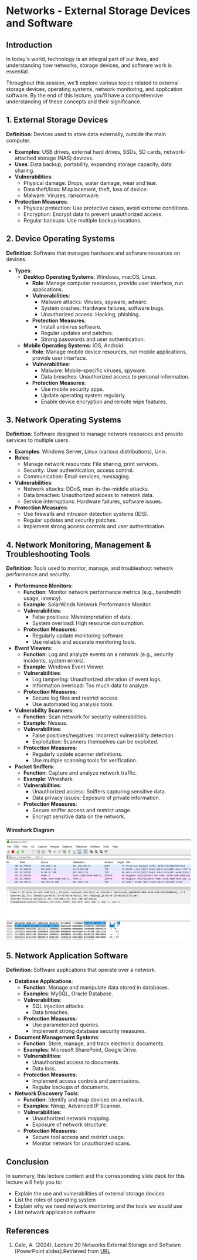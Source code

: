 # Networks - External Storage Devices and Software

## Introduction

In today's world, technology is an integral part of our lives, and understanding how networks, storage devices, and software work is essential.

Throughout this session, we'll explore various topics related to external storage devices, operating systems, network monitoring, and application software. By the end of this lecture, you'll have a comprehensive understanding of these concepts and their significance.

## 1. External Storage Devices

**Definition**: Devices used to store data externally, outside the main computer.

- **Examples**: USB drives, external hard drives, SSDs, SD cards, network-attached storage (NAS) devices.
- **Uses**: Data backup, portability, expanding storage capacity, data sharing.
- **Vulnerabilities**:
  - Physical damage: Drops, water damage, wear and tear.
  - Data theft/loss: Misplacement, theft, loss of device.
  - Malware: Viruses, ransomware.
- **Protection Measures**:
  - Physical protection: Use protective cases, avoid extreme conditions.
  - Encryption: Encrypt data to prevent unauthorized access.
  - Regular backups: Use multiple backup locations.

## 2. Device Operating Systems

**Definition**: Software that manages hardware and software resources on devices.

- **Types**:
  - **Desktop Operating Systems**: Windows, macOS, Linux.
    - **Role**: Manage computer resources, provide user interface, run applications.
    - **Vulnerabilities**:
      - Malware attacks: Viruses, spyware, adware.
      - System crashes: Hardware failures, software bugs.
      - Unauthorized access: Hacking, phishing.
    - **Protection Measures**:
      - Install antivirus software.
      - Regular updates and patches.
      - Strong passwords and user authentication.
  - **Mobile Operating Systems**: iOS, Android.
    - **Role**: Manage mobile device resources, run mobile applications, provide user interface.
    - **Vulnerabilities**:
      - Malware: Mobile-specific viruses, spyware.
      - Data breaches: Unauthorized access to personal information.
    - **Protection Measures**:
      - Use mobile security apps.
      - Update operating system regularly.
      - Enable device encryption and remote wipe features.

## 3. Network Operating Systems

**Definition**: Software designed to manage network resources and provide services to multiple users.

- **Examples**: Windows Server, Linux (various distributions), Unix.
- **Roles**:
  - Manage network resources: File sharing, print services.
  - Security: User authentication, access control.
  - Communication: Email services, messaging.
- **Vulnerabilities**:
  - Network attacks: DDoS, man-in-the-middle attacks.
  - Data breaches: Unauthorized access to network data.
  - Service interruptions: Hardware failures, software issues.
- **Protection Measures**:
  - Use firewalls and intrusion detection systems (IDS).
  - Regular updates and security patches.
  - Implement strong access controls and user authentication.

## 4. Network Monitoring, Management & Troubleshooting Tools

**Definition**: Tools used to monitor, manage, and troubleshoot network performance and security.

- **Performance Monitors**:
  - **Function**: Monitor network performance metrics (e.g., bandwidth usage, latency).
  - **Example**: SolarWinds Network Performance Monitor.
  - **Vulnerabilities**:
    - False positives: Misinterpretation of data.
    - System overload: High resource consumption.
  - **Protection Measures**:
    - Regularly update monitoring software.
    - Use reliable and accurate monitoring tools.
- **Event Viewers**:
  - **Function**: Log and analyze events on a network (e.g., security incidents, system errors).
  - **Example**: Windows Event Viewer.
  - **Vulnerabilities**:
    - Log tampering: Unauthorized alteration of event logs.
    - Information overload: Too much data to analyze.
  - **Protection Measures**:
    - Secure log files and restrict access.
    - Use automated log analysis tools.
- **Vulnerability Scanners**:
  - **Function**: Scan network for security vulnerabilities.
  - **Example**: Nessus.
  - **Vulnerabilities**:
    - False positives/negatives: Incorrect vulnerability detection.
    - Exploitation: Scanners themselves can be exploited.
  - **Protection Measures**:
    - Regularly update scanner definitions.
    - Use multiple scanning tools for verification.
- **Packet Sniffers**:
  - **Function**: Capture and analyze network traffic.
  - **Example**: Wireshark.
  - **Vulnerabilities**:
    - Unauthorized access: Sniffers capturing sensitive data.
    - Data privacy issues: Exposure of private information.
  - **Protection Measures**:
    - Secure sniffer access and restrict usage.
    - Encrypt sensitive data on the network.

#### Wireshark Diagram

![Wireshark Diagram](img/img_20_1.png)

## 5. Network Application Software

**Definition**: Software applications that operate over a network.

- **Database Applications**:
  - **Function**: Manage and manipulate data stored in databases.
  - **Examples**: MySQL, Oracle Database.
  - **Vulnerabilities**:
    - SQL injection attacks.
    - Data breaches.
  - **Protection Measures**:
    - Use parameterized queries.
    - Implement strong database security measures.
- **Document Management Systems**:
  - **Function**: Store, manage, and track electronic documents.
  - **Examples**: Microsoft SharePoint, Google Drive.
  - **Vulnerabilities**:
    - Unauthorized access to documents.
    - Data loss.
  - **Protection Measures**:
    - Implement access controls and permissions.
    - Regular backups of documents.
- **Network Discovery Tools**:
  - **Function**: Identify and map devices on a network.
  - **Examples**: Nmap, Advanced IP Scanner.
  - **Vulnerabilities**:
    - Unauthorized network mapping.
    - Exposure of network structure.
  - **Protection Measures**:
    - Secure tool access and restrict usage.
    - Monitor network for unauthorized scans.

## Conclusion

In summary, this lecture content and the corresponding slide deck for this lecture will help you to: 

* Explain the use and vulnerabilities of external storage devices
* List the roles of operating system
* Explain why we need network monitoring and the tools we would use
* List network application software

## References

1. Gale, A. (2024). Lecture 20 Networks External Storage and Software [PowerPoint slides].Retrieved from [URL](https://teams.microsoft.com/)